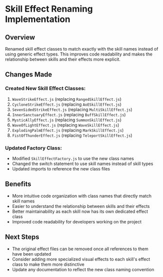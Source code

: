 # Skill Effect Renaming Implementation

## Overview
Renamed skill effect classes to match exactly with the skill names instead of using generic effect types. This improves code readability and makes the relationship between skills and their effects more explicit.

## Changes Made

### Created New Skill Effect Classes:
1. `WaveStrikeEffect.js` (replacing `RangedSkillEffect.js`)
2. `CycloneStrikeEffect.js` (replacing `AoESkillEffect.js`)
3. `SevenSidedStrikeEffect.js` (replacing `MultiSkillEffect.js`)
4. `InnerSanctuaryEffect.js` (replacing `BuffSkillEffect.js`)
5. `MysticAllyEffect.js` (replacing `SummonSkillEffect.js`)
6. `WaveOfLightEffect.js` (replacing `WaveSkillEffect.js`)
7. `ExplodingPalmEffect.js` (replacing `MarkSkillEffect.js`)
8. `FistOfThunderEffect.js` (replacing `TeleportSkillEffect.js`)

### Updated Factory Class:
- Modified `SkillEffectFactory.js` to use the new class names
- Changed the switch statement to use skill names instead of skill types
- Updated imports to reference the new class files

## Benefits
- More intuitive code organization with class names that directly match skill names
- Easier to understand the relationship between skills and their effects
- Better maintainability as each skill now has its own dedicated effect class
- Improved code readability for developers working on the project

## Next Steps
- The original effect files can be removed once all references to them have been updated
- Consider adding more specialized visual effects to each skill's effect class to make them more distinctive
- Update any documentation to reflect the new class naming convention